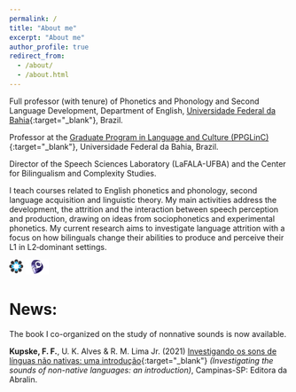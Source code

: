 ```yaml
---
permalink: /
title: "About me"
excerpt: "About me"
author_profile: true
redirect_from: 
  - /about/
  - /about.html
---
```


Full professor (with tenure) of Phonetics and Phonology and Second Language Development, Department of English, [Universidade Federal da Bahia](https://www.ufba.br){:target="_blank"}, Brazil.

Professor at the [Graduate Program in Language and Culture (PPGLinC)](http://www.ppglinc.ufba.br/){:target="_blank"}, Universidade Federal da Bahia, Brazil.

Director of the Speech Sciences Laboratory (LaFALA-UFBA) and the Center for Bilingualism and Complexity Studies.

I teach courses related to English phonetics and phonology, second language acquisition and linguistic theory. My main activities address the development, the attrition and the interaction between speech perception and production, drawing on ideas from sociophonetics and experimental phonetics. My current research aims to investigate language attrition with a focus on how bilinguals change their abilities to produce and perceive their L1 in L2‐dominant settings.


<a href="https://osf.io/32dv8/" target="_blank"><img src="/images/osf.png" style="float: left; width: 5%; margin-right: 1%; margin-bottom: 0.5em;"></a><a href="http://lattes.cnpq.br/9111629117384735" target="_blank"><img src="/images/lattes-azul-2.png" style="float: left; width: 8%; margin-right: 2%; margin-bottom: 0.5em;"></a>


<br />
<br />


# News:

The book I co-organized on the study of nonnative sounds is now available. 

**Kupske, F. F.**, U. K. Alves & R. M. Lima Jr. (2021) [Investigando os sons de línguas não nativas: uma introdução](https://editora.abralin.org/publicacoes/investigando-os-sons-de-linguas-nao-nativas/){:target="_blank"} *(Investigating the sounds of non-native languages: an introduction)*, Campinas-SP: Editora da Abralin.
